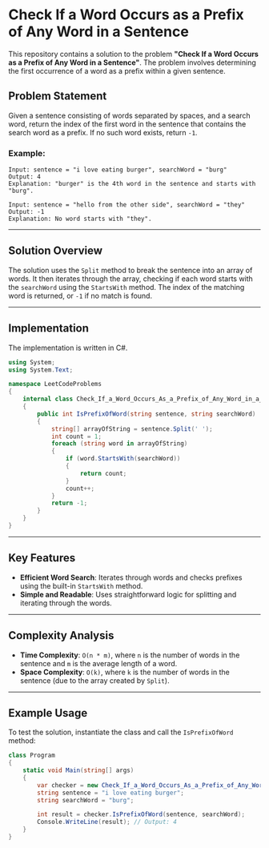 # Check If a Word Occurs as a Prefix of Any Word in a Sentence

This repository contains a solution to the problem **"Check If a Word Occurs as a Prefix of Any Word in a Sentence"**. The problem involves determining the first occurrence of a word as a prefix within a given sentence.

## Problem Statement
Given a sentence consisting of words separated by spaces, and a search word, return the index of the first word in the sentence that contains the search word as a prefix. If no such word exists, return `-1`.

### Example:
```plaintext
Input: sentence = "i love eating burger", searchWord = "burg"
Output: 4
Explanation: "burger" is the 4th word in the sentence and starts with "burg".

Input: sentence = "hello from the other side", searchWord = "they"
Output: -1
Explanation: No word starts with "they".
```

---

## Solution Overview
The solution uses the `Split` method to break the sentence into an array of words. It then iterates through the array, checking if each word starts with the `searchWord` using the `StartsWith` method. The index of the matching word is returned, or `-1` if no match is found.

---

## Implementation
The implementation is written in C#.

```csharp
using System;
using System.Text;

namespace LeetCodeProblems
{
    internal class Check_If_a_Word_Occurs_As_a_Prefix_of_Any_Word_in_a_Sentence
    {
        public int IsPrefixOfWord(string sentence, string searchWord)
        {
            string[] arrayOfString = sentence.Split(' ');
            int count = 1;
            foreach (string word in arrayOfString)
            {
                if (word.StartsWith(searchWord))
                {
                    return count;
                }
                count++;
            }
            return -1;
        }
    }
}
```

---

## Key Features
- **Efficient Word Search**: Iterates through words and checks prefixes using the built-in `StartsWith` method.
- **Simple and Readable**: Uses straightforward logic for splitting and iterating through the words.

---

## Complexity Analysis
- **Time Complexity**: `O(n * m)`, where `n` is the number of words in the sentence and `m` is the average length of a word.
- **Space Complexity**: `O(k)`, where `k` is the number of words in the sentence (due to the array created by `Split`).

---

## Example Usage
To test the solution, instantiate the class and call the `IsPrefixOfWord` method:

```csharp
class Program
{
    static void Main(string[] args)
    {
        var checker = new Check_If_a_Word_Occurs_As_a_Prefix_of_Any_Word_in_a_Sentence();
        string sentence = "i love eating burger";
        string searchWord = "burg";

        int result = checker.IsPrefixOfWord(sentence, searchWord);
        Console.WriteLine(result); // Output: 4
    }
}
```

